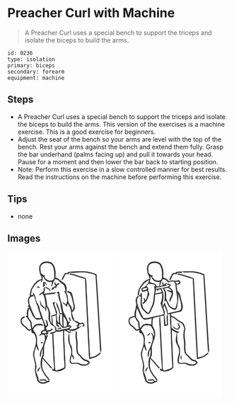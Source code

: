 # Preacher Curl with Machine
> A Preacher Curl uses a special bench to support the triceps and isolate the biceps to build the arms.

``` 
id: 0236 
type: isolation 
primary: biceps 
secondary: forearm 
equipment: machine 
``` 

## Steps

 - A Preacher Curl uses a special bench to support the triceps and isolate the biceps to build the arms. This version of the exercises is a machine exercise. This is a good exercise for beginners.
 - Adjust the seat of the bench so your arms are level with the top of the bench. Rest your arms against the bench and extend them fully. Grasp the bar underhand (palms facing up) and pull it towards your head. Pause for a moment and then lower the bar back to starting position.
 - Note: Perform this exercise in a slow controlled manner for best results. Read the instructions on the machine before performing this exercise.

## Tips

 - none

## Images

<svg width="240" height="250pt" viewBox="0 0 180 250" xmlns="http://www.w3.org/2000/svg">
  <g fill="#FFF">
    <path d="M0 0h180v250H0V0m56.84 20.88c-3.69 3.77-3.23 9.43-2.22 14.17.25 4.13 3.66 7.27 3.47 11.49-2.84 1.22-5.98 1.99-8.36 4.05-4.15 3.35-6.67 8.15-9.42 12.61-1.56 3.94-2.32 8.29-2.09 12.54-4.76 3.46-3.54 9.75-2.26 14.62 2.18-1.69 1.01-4.42.96-6.66-.8-3.82 2.62-7.8 6.5-7.62l.99-1.75c3.14 5.63 3.19 12.36 6.62 17.86 1.22 7.06 4.68 13.45 6.02 20.5-3.07.18-6.16.18-9.23-.06-4.13-7.67-7.71-15.66-10.34-23.97-1.25 1.38-1.89 3.11-2.47 4.85 1.07.56 2.12 1.16 3.2 1.72l-3.07-.18c5.74 5.16 5.84 14.06 11.86 18.94 3.06 2.79 7.52 1.4 10.99.29 3.36 5.21 4.55 11.56 4.71 17.67-.26.32-.78.95-1.04 1.27-2.86.34-5.99 2.53-4.52 5.81-1.25 1.3-2.5 2.61-3.62 4.03 1.79-.32 3.33-1.28 4.78-2.33 1.59.33 3.19.61 4.8.88.25 3.9 1.25 8.1-.56 11.79-1.57 3.62-2.02 7.67-4.17 11.04-2.61 4.45-4.5 10.16-2.41 15.15 2.02-4.51.89-9.87 3.85-14.04.07 3.75.61 7.7-.75 11.3-4.17 9.1-3.77 20.53 1.97 28.88 2.35 4.94 6.39 8.69 9.44 13.16-1 .42-2.01.83-3.02 1.24-.93-1.22-1.75-2.54-2.86-3.61-3.01.09-6.02.57-9.04.23-.2.46-.59 1.36-.79 1.81 3.71.97 7.94-1.1 11.17 1.35-3.81 3.27-9.79 2.47-12.81-1.47-.32-5.8-3.75-10.78-4.83-16.42.19-2.69 1.14-5.3.97-8.02-.45-6.5-3.25-12.56-3.81-19.04-.02-4.9 1.83-9.55 3.48-14.09 1.53 2.43 1.56 6.29 4.58 7.5-1.12-4.81-3.12-9.44-3.48-14.4.28-3.02.73-6.06-.16-9.03-.51-4.77-3.67-8.53-6.29-12.33 1.73-2.46 3.05-5.7 5.97-6.96 3.94-.94 8 .08 11.99-.04-2.49-3.94-8.24-3.29-12.18-2.24-3.52.66-4.94 4.13-6.76 6.76-1.33-3.28-1.36-6.81-1.7-10.27-1.62-2.87-3.79-5.41-5.28-8.36-.99-4.66-.33-9.52 1.14-14.02-.61-.78-1.22-1.57-1.83-2.35-.84 4.42-3.04 8.63-1.71 13.25-.89.46-1.65 1.05-2.27 1.78.53.82 1.31 1.32 2.34 1.47 1.67 2.92 3.31 5.89 5.44 8.52.14 3.61.8 7.16 1.69 10.66-1.2.64-2.41 1.29-3.62 1.94-2.87-2.7-5.38-5.79-8.69-7.98-2.86-1.85-4.15-5.44-3.67-8.74.73-2.87 4.36-2.88 5.74-5.09-3.26-1.74-8.15 2.34-7.57 6.11-.59 4.2 1.8 8.03 5.33 10.11 3.7 2.14 5.35 7.31 10.12 7.45.94-.6 1.89-1.19 2.84-1.78-.03 1.42-.21 2.86-.04 4.29.85 1.65 2.85 1.78 4.42 2.26 2.28 4.1 3.99 8.79 2.96 13.54.4 7.42-4.13 13.82-4.77 21.07.31 5.64 2.66 10.93 3.49 16.49.51 3.76-.31 7.52-.4 11.28.86 3.62.91 7.44 2.5 10.86 1.39 2.84.72 6.8 3.68 8.74 3.86 3.55 10.24 3.74 14.49.8 1.56-.44 4.1-.51 4.23-2.65.42-4.22-3.8-6.83-5.85-10.02-2.5-4.26-5.94-8.28-6.49-13.35-.64-4.84-.2-9.75.48-14.56 4.66 5.77 9.85 11.08 14.43 16.92.5-.47.99-.95 1.48-1.42-5.16-5.58-9.86-11.6-15.31-16.9 3.42-6.24 1.17-13.39 2.28-20.04 1.69-6.06 4.18-11.87 6.08-17.86-.4-.36-1.2-1.1-1.6-1.46 1.02-.93 2.03-1.86 3.02-2.81-.49-.38-1.48-1.14-1.97-1.52 3.33-.5 6.57-1.67 8.85-4.25-.41-.42-1.24-1.26-1.65-1.67-1.22 1.64-2.76 2.96-4.92 2.9-1.39.14-2.79.25-4.19.34.22-.79.64-2.38.85-3.17l-2.31.01c1.41-2.06 3.53-3.63 4.7-5.82-.86-3.35-1.01-8.03-4.67-9.56.4 3.67 3.83 7.86.74 11.16-2.65-6.21-5.51-12.4-7.13-18.97-.98-3.59-3.09-6.82-3.54-10.56-.43-6.33-6.22-10.65-6.7-16.98-.37-4.1-2.32-7.86-5.06-10.87.15 1 .46 3.01.61 4.01-.81.96-2.17 1.16-3.32.78-.2-3.11.88-6.24 1.43-9.3 3.81-6.56 8.65-13.11 15.9-16.08-.42 1.51-.82 3.03-1.16 4.57 3.84-2.57 3.48-7.33 3.39-11.39 2.39 3.05 3.66 7.32 7.47 9 2.57 1.48 5.6 1.26 8.43.91-.55 2.86-1.21 5.71-1.42 8.62 2.99-3.31 2.66-8.29 5.63-11.44.19-.5.58-1.49.77-1.99 2.56.66 5.44 1.14 7.05 3.5 1.8 2.52 4.47 4.09 6.93 5.87 3.26 3.02 2.97 7.75 3.85 11.76-.83-.27-2.49-.82-3.33-1.09 4.83 4.47 5.91 11.05 6.27 17.26-.64 2.06-1.32 4.1-2.03 6.14-1.91-1.29-3.4-4.21-6.1-3.62 2.51 2.62 5.44 4.81 7.74 7.62.25-1.75.51-3.51.78-5.26 3.43 2.43 4.45 6.61 5.71 10.38 1.18 5.1.33 10.64 3 15.37 1.59 4.47 6.7 5.3 9.87 8.23-.84.78-1.68 1.57-2.5 2.37-.68.33-1.35.67-2.02 1.01l3.12.04c-.2.77-.61 2.33-.81 3.11-3.98 2.32-8.7 3.21-13.27 2.61 1.23-1.43 2.58-2.75 3.76-4.22-.74-2.37-3.12-3.37-5.45-2.67.98-2.25 2.15-4.39 3.29-6.56-.79.32-2.36.95-3.15 1.27-1.66-3.84-3.39-7.64-5.16-11.43-1.62-3.38-3.82-6.61-4.26-10.42-.41-4.23-1.24-8.43-2.7-12.43-2.33-5.64-2.22-11.86-3.9-17.68-1.49.64-2.97 1.31-4.43 2 .77.39 2.31 1.16 3.08 1.55.2 5.18 1.33 10.27 3.6 14.94.49 6.11 1.09 12.33 3.47 18.05-1.23.11-2.46.23-3.69.34-.5-6.69-3.62-12.73-5.94-18.91-.22 1.05-.41 2.1-.56 3.15 1.3 6.42 5.59 12.13 5.36 18.87-2.29 4.06-.18 8.91-.72 13.31-3.73-2.62-3.06-7.42-3.93-11.34-.62-2.72 1.52-5.46.29-8.07-1.66-4.35-3.08-8.78-4.64-13.16.77-.66 1.55-1.32 2.32-1.97-.86-.34-1.73-.67-2.59-1.01-.57.36-1.71 1.07-2.28 1.42 1.74 6.47 5.08 12.57 5.86 19.23-2.77.78-5.56 1.49-8.26 2.5.69 4.49.9 9.06.88 13.61-4.45-5.47-2-12.64-2.82-18.97-1.19-4.09-2.27-8.42-5.17-11.68.14-6.23-1.55-12.27-3.16-18.22 4.64-.51 9.26-1.21 13.92-1.6 1.58-.3 4.13-.02 3.97-2.59-6.8.03-13.42 1.72-20.15 2.44 1.17-3.8 2.68-7.7 1.18-11.69-.46.72-.91 1.44-1.34 2.18.15 2-.27 3.96-.91 5.84a16.386 16.386 0 0 0-7.49 6.25c2.47-.06 4.23-1.79 6.02-3.22 2.05 2.66 3.17 5.88 4.04 9.08.15 5.35 2.66 10.63.68 15.93-1.99-2.17-4.13-4.18-6.28-6.19-.61-2.61-1.42-5.23-3.04-7.41.84 2.91.92 6.01 1.79 8.89 2.29 1.91 4.11 4.97 7.34 5.22.43 1.96.91 3.92 1.78 5.74.38-2.98.29-6 .63-8.98 1.22 1.99 2.06 4.17 2.81 6.37 1.66 4.22.55 8.83.8 13.22-.12 3.09 1.37 5.87 2.7 8.55 1.58 3.31 5.28 4.61 8.13 6.56.12 2.37.45 4.73.82 7.08-3.09.98-6.16 2.03-9.29 2.85l.12 1.66c3.92-.1 7.83-1.32 10.6-4.21 3.95 1.44 7.88.04 11.6-1.24-.66 14.55 1.19 29.12 1.28 43.69.15 6.25 1.47 12.65.84 18.82-3.44 1.9-7.11 3.51-11.07 3.89l.12 1.15-4.14-.48c-1.14-6.73-1.18-13.56-1.4-20.37-.77-6.65-.75-13.35-1.01-20.03-.85-7.3-.79-14.65-1.01-21.98-.53.25-1.61.75-2.15 1 .51 11 .99 22.04 1.69 33.05-.29 9.09 1.87 18.04 1.54 27.13-.58-.44-1.72-1.31-2.29-1.75-.5.58-1.01 1.17-1.51 1.76.94.9 1.87 1.8 2.8 2.71.41-.19 1.22-.56 1.62-.74l1.92 1.36c6.04.38 12.38-1.7 16.75-5.93.24-6.16-.24-12.37-.4-18.54-.99-8.33-.45-16.75-1.32-25.09-.5-6.6-.52-13.22-.54-19.84.88.16 1.76.32 2.65.49 1.51 1.19 3.22 2.09 5.03 2.75.11.61.35 1.81.47 2.41-1.91 5.45-1.5 11.46.19 16.89 1.79 4.27 3.92 8.59 3.81 13.34.29 6.22-3.84 11.78-2.42 18.07.82.88 1.63 1.76 2.44 2.65 3.48-.21 7.01-.6 10.49-.23 2.18.79 4.21 1.92 6.3 2.91 2.99-.29 6.15 1.15 8.95-.34 2.3-.96 5.13-2.08 5.63-4.85-1.33-3.13-4.37-4.59-7.61-4.91-4.75-2.39-7.42-7.42-11.63-10.57-2.95-7.53-.33-15.79-1.99-23.55-1.16-4.59-.36-9.33-.79-13.99-.5.16-1.49.5-1.98.66.37 4.11-.73 8.27.2 12.33 1.93 7.54-.31 15.45 1.88 22.96.17 2.67 2.61 4.07 4.27 5.82 2.44 2.24 4.14 5.19 6.82 7.19 2.67 2.39 7.11 1.32 9.01 4.79-1.95.92-3.71 2.54-5.9 2.78-3.27-.34-6.69-.48-9.67-2.01-4.17-2.31-8.94-.05-13.34-.83-3.98-3.62-.12-8.6.14-12.84 1.59 2.34 1.44 5.8 4.14 7.29-.62-2.23-1.14-4.5-1.04-6.83-.75-.48-1.5-.95-2.25-1.42-.18-3.95.23-7.95-.43-11.87-.61-3.28-3.27-5.79-3.57-9.15-1.24-5.39-.3-10.95-1.27-16.36 1.54.38 2.81-.09 3.8-1.41-2.34-1.07-6.87-.02-7.67-2.99 3.22-.47 5.93 2.04 9.16 1.47 4.06.37 7.24-2.44 10.59-4.22 2.12-.07 2.14-1.71 1.73-3.3l-2.06.41c.61-1.28 1.2-2.57 1.78-3.87 1.88-.17 3.94-1.44 5.76-.64 2.31.56.33 3.79-1.58 2.97.79.55 1.58 1.08 2.38 1.62 2.5-1 2.96-4.46.75-6.04-1.66-1.87-4.18-.42-6.23-.17-2.85-2.1-6-4-9.63-4.2-.85-4.98-3.86-9.35-4.05-14.49 4.84-1.67 5.78-7.86 4.62-12.23-2.29-6.45-2.12-13.53-4.9-19.81-1.37-2.66-4.48-3.49-7.25-3.62-.1.59-.31 1.78-.42 2.38 1.71.18 3.82.41 4.69 2.15 3.63 6.67 4.52 14.3 6.37 21.55-.65 2.51-1.35 5.02-2.39 7.41-1.16-3.39-1.09-7.43-3.72-10.13-5.48-5.22-2.11-13.85-6.25-19.85.04-4.48 1.26-9.32-1.13-13.45-1.65-4.46-6.9-5.3-9.83-8.62-2.13-2.28-5.02-3.51-7.93-4.46.5-3.99.78-8.05.06-12.03-.85-5.44-2.7-11.7-8.17-14.16-5.45-1.27-12.41-1.82-16.39 2.95m46.62 13.9c-.37.45-1.11 1.34-1.48 1.79-1.38.03-2.76.06-4.13.08-2.46 3.98-5.42 7.99-5.88 12.8 3.43-2.4 4.05-6.88 6.49-10.06 1.17-2 3.89-.47 5.68-.75-.13-1.08.16-1.94.87-2.56l.87-.02c6.73.76 13.43-.64 20.16-.68 5.73-.24 11.37 1.11 16.92 2.4 2.24.79 4.73 1.28 6.59 2.82 2.4 38.8 4.7 77.59 7.11 116.38.04 4.75.38 9.52 1.37 14.18 1.42-1.39 1.4-3.35 1.31-5.18-2.92-42.37-4.99-84.8-8.04-127.16-6.71-2.98-13.92-4.88-21.26-5.22-8.87-.01-17.78-.01-26.58 1.18m2.48 4.65c3.13-.04 6.03 1.19 8.98 2.06 5.57 1.7 11.15 3.41 16.73 5.09 1.56 35.81 3.74 71.61 5.36 107.42.89 9.51.64 19.07 1.73 28.56 3.85-1.04 7.7-2.12 11.41-3.59 3.25-1.67 6.01-4.14 8.63-6.66-.42-.21-1.26-.64-1.68-.85-2.62 2-5.11 4.22-8.01 5.82-2.83 1.13-5.88 1.49-8.77 2.45.04-3.76-.06-7.53-.5-11.27-.68-6.46-.25-12.98-1-19.44-.68-6.66-.25-13.38-1.04-20.04-.64-6.26-.22-12.58-.96-18.83-.66-6.38-.26-12.8-.98-19.17-.71-6.61-.24-13.28-1.02-19.88-.87-8.57-.03-17.39-1.88-25.8-2.63-1.48-5.64-2.09-8.5-3-6.36-1.77-12.54-4.19-19.06-5.35l.56 2.48M60.66 51.45c.03 3.1-.44 6.19-.09 9.28.99-.78 1.96-1.58 2.94-2.38-.1-1.88-.19-3.75-.28-5.63 1.18 1.92 2.37 3.84 3.85 5.55-.37-2.06-1.32-3.91-2.34-5.71-1.37-.35-2.73-.72-4.08-1.11m19.32-.46c-.05 1.62-.08 3.25-.08 4.88.79 1.07 1.56 2.16 2.32 3.26-3.37.51-6.51 2.29-7.67 5.66 1.19-.07 2.38-.16 3.57-.27.27-.75.81-2.25 1.09-3 1.22.03 2.45.11 3.67.24.62-1.55.67-3.56 2.23-4.51 1.03-1.15 3.87-1.87 2.39-3.76-2.02.34-3.56 1.76-5.11 2.98-.45-1.97-.99-3.96-2.41-5.48m-28.71 8.4c-.35.44-1.05 1.31-1.4 1.74 1.6.19 3.19.38 4.79.56-.06-.47-.16-1.43-.22-1.9-1.05-.13-2.11-.27-3.17-.4m11.71.23c1.22 2.41 3.81 3.07 6.02 4.19 1.64 1.21 3 2.76 4.5 4.13-.49-5.13-6.24-7.2-10.52-8.32m41.05 51.71c.55 2.23 1.29 4.4 1.99 6.59.51-.1 1.51-.29 2.02-.39-.89-2.31-1.06-5.58-4.01-6.2m21.09 15.7c-.44-.1-1.32-.28-1.76-.38-1.47 1.63 2.86 2.55 1.76.38m-69.09 26.5c.62.81 1.23 1.64 1.94 2.38.81-.25 2.45-.74 3.27-.98-1.52-1.14-3.37-1.39-5.21-1.4m-5.59 48.93c.39.29 1.16.89 1.55 1.18 1.56-2.47 2.89-5.09 3.81-7.85-2.86 1.17-3.79 4.28-5.36 6.67z"/>
    <path d="M57.44 23.4c3.81-4.5 10.55-4.63 15.68-2.64 3.26 1.52 4.24 5.24 5.2 8.39 1.29 5.14 1.34 10.53.93 15.78-.3 3.53-4.35 4.86-7.36 4.59-4.13-.19-7.25-3.41-9.28-6.73.42-.46 1.25-1.37 1.66-1.83-3.2-.47-6.09-1.97-7.65-4.9-.02-4.21-1.77-8.86.82-12.66zM89.19 106.24c1.2-.01 2.41-.01 3.61 0 .1 6.91.2 13.83 1.09 20.69-1.59-1.81-3.98-3.32-4.25-5.91-.51-4.91-.31-9.86-.45-14.78z"/>
    <path d="M75.16 110.34c2.38-.62 4.76-1.24 7.12-1.92.56 5.62.18 11.29.72 16.9 1.2 1.24 2.64 2.2 3.96 3.31.47-.49.94-.99 1.41-1.49-1.73-1.46-2.9-3.41-3.73-5.48 4.15 1.7 6.85 5.37 9.79 8.56 4.08-1.01 8.13-2.13 12.17-3.28-1.7 4.25-6.81 3.91-10.53 4.78-4.53.2-9.23 3.73-13.43.55l.44-2.4c-.7-2.83-3.7-3.96-5.51-5.95-1.4-4.43-.08-9.41-2.41-13.58m13.28 19.39c-.8.1-2.4.32-3.21.42-.1.33-.32.97-.43 1.3 2.47.08 4.93-.17 7.39-.3-.49-.69-1.48-2.07-1.97-2.76-.59.44-1.19.89-1.78 1.34z"/>
    <path d="M94.77 110.43c2.75 1.3 3.93 4.18 5.16 6.75 1.62 3 .68 6.48.92 9.71-1.78.42-3.56.81-5.35 1.13-.27-5.86-.1-11.74-.73-17.59zM59.38 136.03c1.87-1.13 4.13-.82 6.21-.99.12.84.36 2.54.48 3.39-2.15.21-4.31.26-6.47.28-.1-.89-.17-1.79-.22-2.68zM66.13 143.38c-1.75.46-2.47-4.67-.27-3.11.67 1 .76 2.04.27 3.11z"/>
  </g>
  <g fill="#333">
    <path d="M56.84 20.88c3.98-4.77 10.94-4.22 16.39-2.95 5.47 2.46 7.32 8.72 8.17 14.16.72 3.98.44 8.04-.06 12.03 2.91.95 5.8 2.18 7.93 4.46 2.93 3.32 8.18 4.16 9.83 8.62 2.39 4.13 1.17 8.97 1.13 13.45 4.14 6 .77 14.63 6.25 19.85 2.63 2.7 2.56 6.74 3.72 10.13 1.04-2.39 1.74-4.9 2.39-7.41-1.85-7.25-2.74-14.88-6.37-21.55-.87-1.74-2.98-1.97-4.69-2.15.11-.6.32-1.79.42-2.38 2.77.13 5.88.96 7.25 3.62 2.78 6.28 2.61 13.36 4.9 19.81 1.16 4.37.22 10.56-4.62 12.23.19 5.14 3.2 9.51 4.05 14.49 3.63.2 6.78 2.1 9.63 4.2 2.05-.25 4.57-1.7 6.23.17 2.21 1.58 1.75 5.04-.75 6.04-.8-.54-1.59-1.07-2.38-1.62 1.91.82 3.89-2.41 1.58-2.97-1.82-.8-3.88.47-5.76.64-.58 1.3-1.17 2.59-1.78 3.87l2.06-.41c.41 1.59.39 3.23-1.73 3.3-3.35 1.78-6.53 4.59-10.59 4.22-3.23.57-5.94-1.94-9.16-1.47.8 2.97 5.33 1.92 7.67 2.99-.99 1.32-2.26 1.79-3.8 1.41.97 5.41.03 10.97 1.27 16.36.3 3.36 2.96 5.87 3.57 9.15.66 3.92.25 7.92.43 11.87.75.47 1.5.94 2.25 1.42-.1 2.33.42 4.6 1.04 6.83-2.7-1.49-2.55-4.95-4.14-7.29-.26 4.24-4.12 9.22-.14 12.84 4.4.78 9.17-1.48 13.34.83 2.98 1.53 6.4 1.67 9.67 2.01 2.19-.24 3.95-1.86 5.9-2.78-1.9-3.47-6.34-2.4-9.01-4.79-2.68-2-4.38-4.95-6.82-7.19-1.66-1.75-4.1-3.15-4.27-5.82-2.19-7.51.05-15.42-1.88-22.96-.93-4.06.17-8.22-.2-12.33.49-.16 1.48-.5 1.98-.66.43 4.66-.37 9.4.79 13.99 1.66 7.76-.96 16.02 1.99 23.55 4.21 3.15 6.88 8.18 11.63 10.57 3.24.32 6.28 1.78 7.61 4.91-.5 2.77-3.33 3.89-5.63 4.85-2.8 1.49-5.96.05-8.95.34-2.09-.99-4.12-2.12-6.3-2.91-3.48-.37-7.01.02-10.49.23-.81-.89-1.62-1.77-2.44-2.65-1.42-6.29 2.71-11.85 2.42-18.07.11-4.75-2.02-9.07-3.81-13.34-1.69-5.43-2.1-11.44-.19-16.89-.12-.6-.36-1.8-.47-2.41-1.81-.66-3.52-1.56-5.03-2.75-.89-.17-1.77-.33-2.65-.49.02 6.62.04 13.24.54 19.84.87 8.34.33 16.76 1.32 25.09.16 6.17.64 12.38.4 18.54-4.37 4.23-10.71 6.31-16.75 5.93l-1.92-1.36c-.4.18-1.21.55-1.62.74-.93-.91-1.86-1.81-2.8-2.71.5-.59 1.01-1.18 1.51-1.76.57.44 1.71 1.31 2.29 1.75.33-9.09-1.83-18.04-1.54-27.13-.7-11.01-1.18-22.05-1.69-33.05.54-.25 1.62-.75 2.15-1 .22 7.33.16 14.68 1.01 21.98.26 6.68.24 13.38 1.01 20.03.22 6.81.26 13.64 1.4 20.37l4.14.48-.12-1.15c3.96-.38 7.63-1.99 11.07-3.89.63-6.17-.69-12.57-.84-18.82-.09-14.57-1.94-29.14-1.28-43.69-3.72 1.28-7.65 2.68-11.6 1.24-2.77 2.89-6.68 4.11-10.6 4.21l-.12-1.66c3.13-.82 6.2-1.87 9.29-2.85-.37-2.35-.7-4.71-.82-7.08-2.85-1.95-6.55-3.25-8.13-6.56-1.33-2.68-2.82-5.46-2.7-8.55-.25-4.39.86-9-.8-13.22-.75-2.2-1.59-4.38-2.81-6.37-.34 2.98-.25 6-.63 8.98-.87-1.82-1.35-3.78-1.78-5.74-3.23-.25-5.05-3.31-7.34-5.22-.87-2.88-.95-5.98-1.79-8.89 1.62 2.18 2.43 4.8 3.04 7.41 2.15 2.01 4.29 4.02 6.28 6.19 1.98-5.3-.53-10.58-.68-15.93-.87-3.2-1.99-6.42-4.04-9.08-1.79 1.43-3.55 3.16-6.02 3.22 1.8-2.8 4.42-4.97 7.49-6.25.64-1.88 1.06-3.84.91-5.84.43-.74.88-1.46 1.34-2.18 1.5 3.99-.01 7.89-1.18 11.69 6.73-.72 13.35-2.41 20.15-2.44.16 2.57-2.39 2.29-3.97 2.59-4.66.39-9.28 1.09-13.92 1.6 1.61 5.95 3.3 11.99 3.16 18.22 2.9 3.26 3.98 7.59 5.17 11.68.82 6.33-1.63 13.5 2.82 18.97.02-4.55-.19-9.12-.88-13.61 2.7-1.01 5.49-1.72 8.26-2.5-.78-6.66-4.12-12.76-5.86-19.23.57-.35 1.71-1.06 2.28-1.42.86.34 1.73.67 2.59 1.01-.77.65-1.55 1.31-2.32 1.97 1.56 4.38 2.98 8.81 4.64 13.16 1.23 2.61-.91 5.35-.29 8.07.87 3.92.2 8.72 3.93 11.34.54-4.4-1.57-9.25.72-13.31.23-6.74-4.06-12.45-5.36-18.87.15-1.05.34-2.1.56-3.15 2.32 6.18 5.44 12.22 5.94 18.91 1.23-.11 2.46-.23 3.69-.34-2.38-5.72-2.98-11.94-3.47-18.05-2.27-4.67-3.4-9.76-3.6-14.94-.77-.39-2.31-1.16-3.08-1.55 1.46-.69 2.94-1.36 4.43-2 1.68 5.82 1.57 12.04 3.9 17.68 1.46 4 2.29 8.2 2.7 12.43.44 3.81 2.64 7.04 4.26 10.42 1.77 3.79 3.5 7.59 5.16 11.43.79-.32 2.36-.95 3.15-1.27-1.14 2.17-2.31 4.31-3.29 6.56 2.33-.7 4.71.3 5.45 2.67-1.18 1.47-2.53 2.79-3.76 4.22 4.57.6 9.29-.29 13.27-2.61.2-.78.61-2.34.81-3.11l-3.12-.04c.67-.34 1.34-.68 2.02-1.01.82-.8 1.66-1.59 2.5-2.37-3.17-2.93-8.28-3.76-9.87-8.23-2.67-4.73-1.82-10.27-3-15.37-1.26-3.77-2.28-7.95-5.71-10.38-.27 1.75-.53 3.51-.78 5.26-2.3-2.81-5.23-5-7.74-7.62 2.7-.59 4.19 2.33 6.1 3.62.71-2.04 1.39-4.08 2.03-6.14-.36-6.21-1.44-12.79-6.27-17.26.84.27 2.5.82 3.33 1.09-.88-4.01-.59-8.74-3.85-11.76-2.46-1.78-5.13-3.35-6.93-5.87-1.61-2.36-4.49-2.84-7.05-3.5-.19.5-.58 1.49-.77 1.99-2.97 3.15-2.64 8.13-5.63 11.44.21-2.91.87-5.76 1.42-8.62-2.83.35-5.86.57-8.43-.91-3.81-1.68-5.08-5.95-7.47-9 .09 4.06.45 8.82-3.39 11.39.34-1.54.74-3.06 1.16-4.57-7.25 2.97-12.09 9.52-15.9 16.08-.55 3.06-1.63 6.19-1.43 9.3 1.15.38 2.51.18 3.32-.78-.15-1-.46-3.01-.61-4.01 2.74 3.01 4.69 6.77 5.06 10.87.48 6.33 6.27 10.65 6.7 16.98.45 3.74 2.56 6.97 3.54 10.56 1.62 6.57 4.48 12.76 7.13 18.97 3.09-3.3-.34-7.49-.74-11.16 3.66 1.53 3.81 6.21 4.67 9.56-1.17 2.19-3.29 3.76-4.7 5.82l2.31-.01c-.21.79-.63 2.38-.85 3.17 1.4-.09 2.8-.2 4.19-.34 2.16.06 3.7-1.26 4.92-2.9.41.41 1.24 1.25 1.65 1.67-2.28 2.58-5.52 3.75-8.85 4.25.49.38 1.48 1.14 1.97 1.52-.99.95-2 1.88-3.02 2.81.4.36 1.2 1.1 1.6 1.46-1.9 5.99-4.39 11.8-6.08 17.86-1.11 6.65 1.14 13.8-2.28 20.04 5.45 5.3 10.15 11.32 15.31 16.9-.49.47-.98.95-1.48 1.42-4.58-5.84-9.77-11.15-14.43-16.92-.68 4.81-1.12 9.72-.48 14.56.55 5.07 3.99 9.09 6.49 13.35 2.05 3.19 6.27 5.8 5.85 10.02-.13 2.14-2.67 2.21-4.23 2.65-4.25 2.94-10.63 2.75-14.49-.8-2.96-1.94-2.29-5.9-3.68-8.74-1.59-3.42-1.64-7.24-2.5-10.86.09-3.76.91-7.52.4-11.28-.83-5.56-3.18-10.85-3.49-16.49.64-7.25 5.17-13.65 4.77-21.07 1.03-4.75-.68-9.44-2.96-13.54-1.57-.48-3.57-.61-4.42-2.26-.17-1.43.01-2.87.04-4.29-.95.59-1.9 1.18-2.84 1.78-4.77-.14-6.42-5.31-10.12-7.45-3.53-2.08-5.92-5.91-5.33-10.11-.58-3.77 4.31-7.85 7.57-6.11-1.38 2.21-5.01 2.22-5.74 5.09-.48 3.3.81 6.89 3.67 8.74 3.31 2.19 5.82 5.28 8.69 7.98 1.21-.65 2.42-1.3 3.62-1.94-.89-3.5-1.55-7.05-1.69-10.66-2.13-2.63-3.77-5.6-5.44-8.52-1.03-.15-1.81-.65-2.34-1.47.62-.73 1.38-1.32 2.27-1.78-1.33-4.62.87-8.83 1.71-13.25.61.78 1.22 1.57 1.83 2.35-1.47 4.5-2.13 9.36-1.14 14.02 1.49 2.95 3.66 5.49 5.28 8.36.34 3.46.37 6.99 1.7 10.27 1.82-2.63 3.24-6.1 6.76-6.76 3.94-1.05 9.69-1.7 12.18 2.24-3.99.12-8.05-.9-11.99.04-2.92 1.26-4.24 4.5-5.97 6.96 2.62 3.8 5.78 7.56 6.29 12.33.89 2.97.44 6.01.16 9.03.36 4.96 2.36 9.59 3.48 14.4-3.02-1.21-3.05-5.07-4.58-7.5-1.65 4.54-3.5 9.19-3.48 14.09.56 6.48 3.36 12.54 3.81 19.04.17 2.72-.78 5.33-.97 8.02 1.08 5.64 4.51 10.62 4.83 16.42 3.02 3.94 9 4.74 12.81 1.47-3.23-2.45-7.46-.38-11.17-1.35.2-.45.59-1.35.79-1.81 3.02.34 6.03-.14 9.04-.23 1.11 1.07 1.93 2.39 2.86 3.61 1.01-.41 2.02-.82 3.02-1.24-3.05-4.47-7.09-8.22-9.44-13.16-5.74-8.35-6.14-19.78-1.97-28.88 1.36-3.6.82-7.55.75-11.3-2.96 4.17-1.83 9.53-3.85 14.04-2.09-4.99-.2-10.7 2.41-15.15 2.15-3.37 2.6-7.42 4.17-11.04 1.81-3.69.81-7.89.56-11.79-1.61-.27-3.21-.55-4.8-.88-1.45 1.05-2.99 2.01-4.78 2.33 1.12-1.42 2.37-2.73 3.62-4.03-1.47-3.28 1.66-5.47 4.52-5.81.26-.32.78-.95 1.04-1.27-.16-6.11-1.35-12.46-4.71-17.67-3.47 1.11-7.93 2.5-10.99-.29-6.02-4.88-6.12-13.78-11.86-18.94l3.07.18c-1.08-.56-2.13-1.16-3.2-1.72.58-1.74 1.22-3.47 2.47-4.85 2.63 8.31 6.21 16.3 10.34 23.97 3.07.24 6.16.24 9.23.06-1.34-7.05-4.8-13.44-6.02-20.5-3.43-5.5-3.48-12.23-6.62-17.86l-.99 1.75c-3.88-.18-7.3 3.8-6.5 7.62.05 2.24 1.22 4.97-.96 6.66-1.28-4.87-2.5-11.16 2.26-14.62-.23-4.25.53-8.6 2.09-12.54 2.75-4.46 5.27-9.26 9.42-12.61 2.38-2.06 5.52-2.83 8.36-4.05.19-4.22-3.22-7.36-3.47-11.49-1.01-4.74-1.47-10.4 2.22-14.17m.6 2.52c-2.59 3.8-.84 8.45-.82 12.66 1.56 2.93 4.45 4.43 7.65 4.9-.41.46-1.24 1.37-1.66 1.83 2.03 3.32 5.15 6.54 9.28 6.73 3.01.27 7.06-1.06 7.36-4.59.41-5.25.36-10.64-.93-15.78-.96-3.15-1.94-6.87-5.2-8.39-5.13-1.99-11.87-1.86-15.68 2.64m31.75 82.84c.14 4.92-.06 9.87.45 14.78.27 2.59 2.66 4.1 4.25 5.91-.89-6.86-.99-13.78-1.09-20.69-1.2-.01-2.41-.01-3.61 0m-14.03 4.1c2.33 4.17 1.01 9.15 2.41 13.58 1.81 1.99 4.81 3.12 5.51 5.95l-.44 2.4c4.2 3.18 8.9-.35 13.43-.55 3.72-.87 8.83-.53 10.53-4.78-4.04 1.15-8.09 2.27-12.17 3.28-2.94-3.19-5.64-6.86-9.79-8.56.83 2.07 2 4.02 3.73 5.48-.47.5-.94 1-1.41 1.49-1.32-1.11-2.76-2.07-3.96-3.31-.54-5.61-.16-11.28-.72-16.9-2.36.68-4.74 1.3-7.12 1.92m19.61.09c.63 5.85.46 11.73.73 17.59 1.79-.32 3.57-.71 5.35-1.13-.24-3.23.7-6.71-.92-9.71-1.23-2.57-2.41-5.45-5.16-6.75m-35.39 25.6c.05.89.12 1.79.22 2.68 2.16-.02 4.32-.07 6.47-.28-.12-.85-.36-2.55-.48-3.39-2.08.17-4.34-.14-6.21.99m6.75 7.35c.49-1.07.4-2.11-.27-3.11-2.2-1.56-1.48 3.57.27 3.11z"/>
    <path d="M103.46 34.78c8.8-1.19 17.71-1.19 26.58-1.18 7.34.34 14.55 2.24 21.26 5.22 3.05 42.36 5.12 84.79 8.04 127.16.09 1.83.11 3.79-1.31 5.18-.99-4.66-1.33-9.43-1.37-14.18-2.41-38.79-4.71-77.58-7.11-116.38-1.86-1.54-4.35-2.03-6.59-2.82-5.55-1.29-11.19-2.64-16.92-2.4-6.73.04-13.43 1.44-20.16.68l-.87.02c-.71.62-1 1.48-.87 2.56-1.79.28-4.51-1.25-5.68.75-2.44 3.18-3.06 7.66-6.49 10.06.46-4.81 3.42-8.82 5.88-12.8 1.37-.02 2.75-.05 4.13-.08.37-.45 1.11-1.34 1.48-1.79z"/>
    <path d="M105.94 39.43l-.56-2.48c6.52 1.16 12.7 3.58 19.06 5.35 2.86.91 5.87 1.52 8.5 3 1.85 8.41 1.01 17.23 1.88 25.8.78 6.6.31 13.27 1.02 19.88.72 6.37.32 12.79.98 19.17.74 6.25.32 12.57.96 18.83.79 6.66.36 13.38 1.04 20.04.75 6.46.32 12.98 1 19.44.44 3.74.54 7.51.5 11.27 2.89-.96 5.94-1.32 8.77-2.45 2.9-1.6 5.39-3.82 8.01-5.82.42.21 1.26.64 1.68.85-2.62 2.52-5.38 4.99-8.63 6.66-3.71 1.47-7.56 2.55-11.41 3.59-1.09-9.49-.84-19.05-1.73-28.56-1.62-35.81-3.8-71.61-5.36-107.42-5.58-1.68-11.16-3.39-16.73-5.09-2.95-.87-5.85-2.1-8.98-2.06zM60.66 51.45c1.35.39 2.71.76 4.08 1.11 1.02 1.8 1.97 3.65 2.34 5.71-1.48-1.71-2.67-3.63-3.85-5.55.09 1.88.18 3.75.28 5.63-.98.8-1.95 1.6-2.94 2.38-.35-3.09.12-6.18.09-9.28zM79.98 50.99c1.42 1.52 1.96 3.51 2.41 5.48 1.55-1.22 3.09-2.64 5.11-2.98 1.48 1.89-1.36 2.61-2.39 3.76-1.56.95-1.61 2.96-2.23 4.51-1.22-.13-2.45-.21-3.67-.24-.28.75-.82 2.25-1.09 3-1.19.11-2.38.2-3.57.27 1.16-3.37 4.3-5.15 7.67-5.66-.76-1.1-1.53-2.19-2.32-3.26 0-1.63.03-3.26.08-4.88zM51.27 59.39c1.06.13 2.12.27 3.17.4.06.47.16 1.43.22 1.9-1.6-.18-3.19-.37-4.79-.56.35-.43 1.05-1.3 1.4-1.74z"/>
    <path d="M62.98 59.62c4.28 1.12 10.03 3.19 10.52 8.32-1.5-1.37-2.86-2.92-4.5-4.13-2.21-1.12-4.8-1.78-6.02-4.19zM104.03 111.33c2.95.62 3.12 3.89 4.01 6.2-.51.1-1.51.29-2.02.39-.7-2.19-1.44-4.36-1.99-6.59zM125.12 127.03c1.1 2.17-3.23 1.25-1.76-.38.44.1 1.32.28 1.76.38zM88.44 129.73c.59-.45 1.19-.9 1.78-1.34.49.69 1.48 2.07 1.97 2.76-2.46.13-4.92.38-7.39.3.11-.33.33-.97.43-1.3.81-.1 2.41-.32 3.21-.42zM56.03 153.53c1.84.01 3.69.26 5.21 1.4-.82.24-2.46.73-3.27.98-.71-.74-1.32-1.57-1.94-2.38zM50.44 202.46c1.57-2.39 2.5-5.5 5.36-6.67-.92 2.76-2.25 5.38-3.81 7.85-.39-.29-1.16-.89-1.55-1.18z"/>
  </g>
</svg>

<svg width="240" height="250pt" viewBox="0 0 180 250" xmlns="http://www.w3.org/2000/svg">
  <g fill="#FFF">
    <path d="M0 0h180v250H0V0m54.43 25.13c-1.29 3.49-.07 7.16.31 10.7.42 3.82 3.67 6.73 3.33 10.73-3.08 1.28-6.5 2.14-8.95 4.55-3.39 2.81-5.41 6.79-7.83 10.38-2.65 3.87-2.51 8.79-3.54 13.21l1.7-1.07c1.18 1.25 1.83 3.89 4.28 2.56-.73 5.97-1.24 12.1.3 17.99 1.62 4.63 5.81 7.56 9.13 10.92 2.56 2.47 5.86-.39 6.88-2.94 1.98-4.91 5.02-9.41 6.11-14.66 1.23-4.76.95-9.71 1.68-14.55 4.08-.24 8.04-1.23 12.02-2.07-.35 5.7-.33 11.8-3.02 16.98 2.02 6.1 4.9 12.06 5.81 18.44-8.14 2.36-16.5 3.81-24.73 5.81-3.28.91-6.7.83-10.06.52-4.2-7.9-8.16-16.08-10.45-24.76-.25-3.79-1.49-9.14 3.09-10.85-.54-.61-1.1-1.21-1.65-1.81-1.41 1.38-3.12 2.67-3.63 4.68-1.68 4.28 1.68 8.79-.07 13.05-.79 2.17-.19 4.61-1.29 6.7-1.47 2.96-.91 6.35-1.15 9.54-2.78.94-5.98 1.28-8.27 3.23-2.53 2.18-1.88 5.82-1.5 8.75 1.27 4.66 6.45 6.16 9.13 9.78 1.5 2.02 3.42 3.75 6.12 3.61.9-.58 1.81-1.15 2.72-1.71-.02 1.41-.23 2.83-.05 4.24.77 1.6 2.55 2.02 4.18 1.9 2.43 4.19 4.3 9.03 3.2 13.93.4 7.4-4.07 13.79-4.78 21.02.35 5.64 2.65 10.95 3.5 16.52.4 3.65.09 7.35-.62 10.95.97 2.78 1.16 5.71 1.71 8.57 1.35 2.94 2.08 6.07 2.78 9.21 3.33 5.33 11.46 6.67 16.41 2.89 1.55-.35 4.02-.34 4.21-2.43.54-4.52-4.13-7.19-6.2-10.67-2.14-3.87-5.24-7.4-5.97-11.89-.88-5.11-.35-10.34.28-15.46 4.75 5.69 9.89 11.04 14.45 16.88l1.55-1.4c-5.24-5.53-9.83-11.7-15.41-16.9.49-1.28.96-2.55 1.43-3.83l.7.29c.01-4.83-.25-9.67-.1-14.51.98-7.63 6.04-14.34 5.73-22.22.09-4.98-2.04-9.56-4.48-13.77-.09-4.51-.46-9.12 1.01-13.48 3.66-.91 7.27-1.95 10.97-2.7-1.79 7.24.11 14.67.19 21.98.01 9.36 1.29 18.65 1.21 28.01 1.09 9.32.54 18.73 1.76 28.03.52 4.01.74 8.05.62 12.09-.57-.43-1.72-1.28-2.3-1.71-.5.59-.99 1.19-1.49 1.79.94.89 1.88 1.78 2.81 2.68.41-.18 1.21-.55 1.62-.73.47.34 1.41 1.01 1.89 1.35 6.06.3 12.93-1.61 16.92-6.37-.02-12.74-1.35-25.42-1.46-38.15-.86-8.74-1-17.52-.93-26.29 2.43 2.35 5.52 3.7 8.36 5.42-1.05 5.07-2.52 10.28-1.62 15.51 1.67 4.47 4.61 8.5 5.17 13.36 1.05 4.83-1.27 9.35-2.07 14-.42 3.31-1.09 7.5 2.4 9.41 3.49.27 7-.22 10.48.09 2.16.82 4.17 1.95 6.24 2.95 2.3-.21 4.56.3 6.85.35 3.17-.98 6.54-2.33 8.01-5.55-.79-.95-1.57-1.9-2.42-2.8-1.67-2.19-4.94-1.21-6.97-2.88-3.83-2.76-6.17-7.1-10.23-9.59-2.4-7.1-.76-14.65-1.6-21.94-1.44-6.57-1.42-13.46.19-19.98-.2-2.94-1.53-5.69-2.73-8.34-2.32-4.01-7.41-4.36-10.52-7.43-3.34-3.18-7.64-4.95-11.44-7.47.08-.51.25-1.54.33-2.05 5.06-1.12 10.11-2.29 15.16-3.47 1.32-.37 3-.75 3.36-2.29 1.9-4.2 1.74-8.97.16-13.24-1.79-4.98-1.81-10.42-3.86-15.33-.96-2.04-3.16-3.15-4.23-5.12-.52-3.29-.63-6.64-1.45-9.88 2.44-.29 5.49-.29 6.88-2.74.69-1.99-1.4-3.5-2.31-5.05-3.11.83-6.37 1.6-9.57.77-2.63-.76-5.21.2-7.64 1.12-2.57-3.07-5.92-5.37-9.83-6.34 1.11-7.65.49-15.98-3.65-22.67-3.14-4.35-8.92-4.74-13.8-4.26-4.39.33-8.22 3.74-9.46 7.91m48.7 9.74c-.25.43-.74 1.29-.99 1.72-1.43.02-2.85.03-4.28.04-2.56 3.79-4.68 7.87-6.42 12.1.58-.14 1.74-.43 2.32-.57 1.95-3.16 2.94-6.95 5.53-9.69 1.46-.07 2.93-.03 4.39.1.76-.51 1.51-1.02 2.27-1.54l-2.03-.61c3.05-.08 6.11-.19 9.16.08.14-.62.41-1.85.55-2.47-3.49.28-7.08.05-10.5.84m13.1 1.01c11.27-1.24 22.92-.28 33.37 4.36 2.34 41.59 5.12 83.15 7.47 124.75.48 1.98-.29 4.92 2.14 5.8.58-7.26-1.04-14.43-.92-21.67-2.54-36.76-4.28-73.56-7-110.3-6.4-2.88-13.27-4.66-20.27-5.19-5.64-.14-11.28.08-16.91.17.7.69 1.41 1.39 2.12 2.08m-11.15 3.11c9.06 1.72 17.69 5.16 26.58 7.58-.01 4.13.07 8.27.55 12.38.68 6.3.2 12.66.94 18.95 1.94 34.88 3.34 69.79 5.6 104.66 3.84-1.02 7.67-2.15 11.39-3.57 3.15-1.65 5.78-4.12 8.56-6.3l-1.52-1.31c-2.43 1.89-4.77 3.89-7.38 5.53-2.93 1.63-6.46 1.49-9.45 2.98.01-3.69-.07-7.39-.49-11.06-2.19-41.11-4.08-82.23-6.45-123.34-8.41-3.47-17.31-5.63-26.02-8.24l-2.31 1.74z"/>
    <path d="M57.42 23.42c3.82-4.5 10.56-4.67 15.7-2.65 3.49 1.67 4.41 5.75 5.4 9.13 1.05 4.93 1.14 10.05.73 15.07-.33 3.49-4.34 4.81-7.33 4.56-4.15-.2-7.31-3.42-9.3-6.79.41-.44 1.25-1.32 1.67-1.76-3.24-.46-6.18-2.01-7.68-5.03-.03-4.17-1.76-8.76.81-12.53z"/>
    <path d="M59.83 41.66c2.36 2.83 3.41 6.86 6.88 8.65 2.7 1.73 5.99 1.74 9.04 1.17-.49 2.6-1.02 5.2-1.54 7.8-1.51-.17-3.02-.37-4.52-.57.11-4.85-6.14-5.01-9.57-6.06-.53-.52-1.05-1.05-1.57-1.57 1.61-2.89 1.19-6.26 1.28-9.42z"/>
    <path d="M80.64 46.79c3.92.34 7.28 2.53 9.15 5.99a11.72 11.72 0 0 1 10.03-1.46c1.15 1.24 1.56 2.97 2.36 4.43.16 10.2 3.91 20.05 2.96 30.31-.74 2.68-1.75 5.28-2.22 8.04-.02 1.5-1.6 2.43-2.99 2.18-3.57-.95-7.12-3-8.66-6.52-1.2-3.02-3.1-5.72-4.26-8.75-1.64-4.14.46-8.68-1.09-12.83-.76-1.84-1.71-3.58-2.57-5.37 2.16-.48 4.34-.82 6.54-1.09 1.63 1.23 3.26 2.45 4.87 3.72.11.69.23 1.38.35 2.06-2-1.34-4.31-1.99-6.72-1.98v1.66c2.82.57 5.4 1.87 7.63 3.68-.65 3.96-2.78 7.39-4.04 11.13-.67 1.48.61 2.75 1.09 4.07 1.48-6.31 6.86-12.08 4.51-18.92-.43-3.14-3.5-4.48-5.54-6.46-.21-1.54 1.83-2.46 2.52-3.71-1.39-1.7-3.25-2.73-5.49-2.68-.43 1.09-1.02 2.24-.5 3.41 1.29-1.19 2.68-2.14 3.76-.35l-2.77 2.44c-3.13.67-6.3 1.17-9.44 1.81 1.63 2.63 3.69 5.31 3.77 8.53.23 4.96-.2 9.93-.17 14.89l.46.19c1.21-.52 1.68-1.57 1.44-3.13 2.66 4.49 3.48 10.24 7.8 13.6 2.31 1.52 4.87 3.01 7.69 3.19 2.45-.21 3.38-2.77 3.78-4.83 1.63-7.79 3.48-15.98 1.29-23.85 2.66 7.06 4.86 14.31 5.76 21.82 0 2.92.26 7.06-3.17 8.21-6.33 2-12.95 2.94-19.36 4.69-.47-6.23-3.01-12.1-5.54-17.73-.21-.02-.64-.05-.85-.06-.52 2.11-1.32 4.15-2.34 6.07-1.11-4.05.4-8.07.86-12.09.65-4.06.65-8.26-.37-12.26-.97-2.36-2.32-4.58-2.65-7.16-3.1.95-6.3 1.66-9.56 1.43.2-.55.59-1.65.78-2.2 6.18.38 12-2.11 18.04-2.94-.8-.51-1.61-1-2.41-1.51 1.2-.67 3.01-1.43 2.46-3.25-2.09.66-3.82 1.98-5.49 3.32-.38-1.98-.77-4.04-2.36-5.44-.06 1.61-.1 3.23-.12 4.85.6.48 1.2.97 1.81 1.45-2.22.38-4.42.88-6.6 1.42 2.74-2.87 1.81-7.55 4.89-10.02l.68-2zM41.82 64.22c3.94-6.48 8.74-12.95 16-15.9-.76 1.78-1.46 3.6-1.86 5.51-1.93 1.76-3.77 3.61-5.32 5.72-2.13.89-4.19 1.95-6.13 3.23.38 1.79-.41 4.14 1.22 5.44 2.9.5 5.58-.93 8.21-1.91 2.78 5.75-.53 11.45-2.35 16.88-.92-1.7-1.45-3.93-3.59-4.46.39 1.93.9 3.84 1.46 5.74-1.11 1.17-2.21 2.35-3.29 3.55.59.46 1.19.91 1.78 1.37 2-2.94 5.8-4.59 6.6-8.3 1-3.02 2.29-5.92 3.65-8.8-1.29-2.09-1.83-4.51-2.53-6.83 2.03-2.68-.97-5.03-2.9-6.54 1.3-1.32 2.62-2.62 3.95-3.91 3.92.61 8.54-.35 11.64 2.68-.59.31-1.78.94-2.38 1.25.52 3.01 1.34 6.09.64 9.14-1.05 4.95-1.4 10.01-1.88 15.04-.64 6.5-4.06 12.22-6.64 18.09-.65 1.35-1.89 4.04-3.55 2.14-3.38-3.4-8.71-6.7-8.06-12.2-.44-.59-.88-1.19-1.32-1.78-.06-5.41.63-10.85.07-16.24-.05-1.51-.93-2.75-1.81-3.9-.27 1.75-.53 3.49-.79 5.23-.86-.45-1.72-.9-2.57-1.37.75-2.92.9-5.98 1.75-8.87zM101.65 52.04c2.3-.06 6.35-2.39 7.1.89-1.21.77-2.46 1.47-3.7 2.18-1.14-1.02-2.28-2.04-3.4-3.07z"/>
    <path d="M46.58 63.63c2.55-1.18 5.84-2.93 8.38-.75-2.46 1.86-5.29 3.31-8.47 3 .02-.56.07-1.69.09-2.25zM67.94 71.23c.36-2.48.88-4.94 1.6-7.34 1.31 1.34 2.6 2.69 3.94 3.99-.24-.95-.49-1.9-.74-2.86 1.44-.29 2.88-.59 4.32-.9.68 1.51 1.35 3.01 2.03 4.52-3.55 1.48-7.33 2.24-11.15 2.59zM83.7 91.09c1.23 5.74 4.97 10.89 4.58 16.92-1.58 2.01-.98 4.6-.89 6.95.22 2.85.29 5.7.32 8.56-.6.07-1.79.22-2.39.29-.4-4.66-.84-9.32-1.68-13.92-.5-2.33.8-4.55.7-6.85-.79-2.48-1.82-4.88-2.67-7.33.76-1.5 1.45-3.04 2.03-4.62zM37.1 95.94c1.69 4.42 3.91 8.6 5.85 12.91 1.15 2.88 3.72 4.79 6 6.74 4.41.23 8.67-.93 12.81-2.3-.07 3.51-.3 7.02-.59 10.52-4.06-1.06-8.43-1.91-12.46-.22-3.19.83-4.35 4.11-6.06 6.54-1.45-3.24-1.39-6.8-1.72-10.26-1.64-2.82-3.57-5.46-5.44-8.13-.75-5.34-.02-10.69 1.61-15.8z"/>
    <path d="M89.19 106.24c1.2-.01 2.41-.01 3.61 0 .14 6.59.15 13.18 1 19.73.43 10.66.8 21.33 1.03 32 .67 6.67.88 13.37.94 20.07.39 6.01.92 12.02 1.2 18.04-3.39 3.14-8.57 4.08-12.96 5.54-2.5.75-2.8-2.15-3.38-3.78.08-11.96-1.36-23.85-1.45-35.8-1.03-8.97-.64-18.01-1.61-26.97-.23-8.47-.55-16.94-1.6-25.35 2.15-.19 4.26-.64 6.33-1.22.66 6.01-.11 12.13 1.08 18.07 2.07-.52 4.13-1.06 6.2-1.55.05-6.26-.45-12.51-.39-18.78zM24.44 115.97c1.36-3.55 5.59-3.79 8.69-4.88 1.75 3.04 2.9 6.62 5.62 8.98.1 3.64.76 7.23 1.68 10.76-1.2.64-2.4 1.27-3.6 1.91-2.91-2.61-5.31-5.78-8.64-7.92-2.95-1.82-4.24-5.5-3.75-8.85zM94.7 110.67c3.9 1.82 7.59 4.07 10.85 6.88 2.38 2.1 5.61 2.85 8.06 4.85 1.6 2.34 2.28 5.16 3.68 7.62-1.45 6.47-2.49 13.3-.99 19.86 1.32 6.99-.51 14.24 1.53 21.16.31 3.44 3.84 4.9 5.75 7.37 2.78 3.35 5.73 7.34 10.46 7.76 1.79 0 2.77 1.57 3.85 2.73-2.19 1.02-4.2 3.16-6.79 2.72-2.97-.38-6.07-.48-8.76-1.97-3.89-2.01-8.35-.54-12.48-.66-.63-.63-1.25-1.26-1.88-1.89.26-4.11.4-8.32 1.9-12.21.07-3.67.29-7.36-.16-11.01-.32-2.72-2.02-4.97-3.1-7.41-1.82-5.9-1.13-12.15-1.56-18.21.72-.18 2.14-.54 2.86-.72-.07-.43-.19-1.29-.26-1.73-4.85-.48-8.41-3.79-12.14-6.55-.31-6.2-.03-12.42-.82-18.59m10.78 11c1.42 2.9 4.22 6.99.35 9.28-3.5-.06-5.8-3.18-8.62-4.84 1.24 4.05 5.32 6.12 9.31 6.41 1.23-1.13 2.57-2.19 3.5-3.6.17-2.74-1.46-5.07-2.77-7.31-.44.01-1.33.05-1.77.06m7.31 62.22c-.19-2.81-.47-5.6-.84-8.39-2.06 2.61-1.31 6.1.84 8.39zM48.33 126.25c2.3-1.42 5.19-1 7.75-.92 1.66.22 3.88.01 4.7 1.86 3.79 5.01 5.92 11.18 4.96 17.5-.31-2.8-2.08-4.95-4.1-6.75-.13.4-.4 1.21-.54 1.61 3.1 2.75 2.39 7.04 2.45 10.75-1.46 4.02-2.62 8.14-4.1 12.15-2.89 4.97-6.07 11.32-3.39 16.96 1.92-4.43.77-9.75 3.76-13.79.15 4.25.61 8.75-1.31 12.71-2.28 4.84-2.48 10.36-1.91 15.58 1.12 9.84 8.16 17.39 13.87 24.96-1.02.43-2.05.86-3.08 1.28-1.24-1.35-2-4.32-4.38-3.62-2.5.44-5.04.54-7.56.18-.13.45-.41 1.37-.54 1.82 2.87.28 5.8.88 8.59-.22.55.43 1.64 1.3 2.19 1.73-3.78 3.2-9.68 2.23-12.6-1.65-.29-5.79-3.73-10.75-4.81-16.38.19-2.69 1.2-5.3.98-8.03-.46-6.5-3.26-12.56-3.81-19.04 0-4.85 1.81-9.45 3.39-13.96 1.21 2.32 2.12 4.78 3.28 7.12.31-.13.95-.39 1.26-.52-1.4-5.74-4.41-11.52-2.97-17.54.35-6.55-2.87-12.46-6.82-17.43 1.41-2.24 2.74-4.6 4.74-6.36m9.49 12.25c-1.37 1.35-3.07 2.48-3.88 4.29 2.87.4 4.21-2.71 5.93-4.43-.51.04-1.54.11-2.05.14m-1.09 14.85c-.01.58-.02 1.76-.03 2.34 1.5-.06 2.99-.27 4.44-.66-1.23-1.14-2.83-1.44-4.41-1.68m-4.39 45.79c-.63 1.51-2.52 3.24-.77 4.76 1.91-2.34 3.18-5.1 4.27-7.89-1.65.41-2.84 1.59-3.5 3.13z"/>
  </g>
  <g fill="#333">
    <path d="M54.43 25.13c1.24-4.17 5.07-7.58 9.46-7.91 4.88-.48 10.66-.09 13.8 4.26 4.14 6.69 4.76 15.02 3.65 22.67 3.91.97 7.26 3.27 9.83 6.34 2.43-.92 5.01-1.88 7.64-1.12 3.2.83 6.46.06 9.57-.77.91 1.55 3 3.06 2.31 5.05-1.39 2.45-4.44 2.45-6.88 2.74.82 3.24.93 6.59 1.45 9.88 1.07 1.97 3.27 3.08 4.23 5.12 2.05 4.91 2.07 10.35 3.86 15.33 1.58 4.27 1.74 9.04-.16 13.24-.36 1.54-2.04 1.92-3.36 2.29-5.05 1.18-10.1 2.35-15.16 3.47-.08.51-.25 1.54-.33 2.05 3.8 2.52 8.1 4.29 11.44 7.47 3.11 3.07 8.2 3.42 10.52 7.43 1.2 2.65 2.53 5.4 2.73 8.34-1.61 6.52-1.63 13.41-.19 19.98.84 7.29-.8 14.84 1.6 21.94 4.06 2.49 6.4 6.83 10.23 9.59 2.03 1.67 5.3.69 6.97 2.88.85.9 1.63 1.85 2.42 2.8-1.47 3.22-4.84 4.57-8.01 5.55-2.29-.05-4.55-.56-6.85-.35-2.07-1-4.08-2.13-6.24-2.95-3.48-.31-6.99.18-10.48-.09-3.49-1.91-2.82-6.1-2.4-9.41.8-4.65 3.12-9.17 2.07-14-.56-4.86-3.5-8.89-5.17-13.36-.9-5.23.57-10.44 1.62-15.51-2.84-1.72-5.93-3.07-8.36-5.42-.07 8.77.07 17.55.93 26.29.11 12.73 1.44 25.41 1.46 38.15-3.99 4.76-10.86 6.67-16.92 6.37-.48-.34-1.42-1.01-1.89-1.35-.41.18-1.21.55-1.62.73-.93-.9-1.87-1.79-2.81-2.68.5-.6.99-1.2 1.49-1.79.58.43 1.73 1.28 2.3 1.71.12-4.04-.1-8.08-.62-12.09-1.22-9.3-.67-18.71-1.76-28.03.08-9.36-1.2-18.65-1.21-28.01-.08-7.31-1.98-14.74-.19-21.98-3.7.75-7.31 1.79-10.97 2.7-1.47 4.36-1.1 8.97-1.01 13.48 2.44 4.21 4.57 8.79 4.48 13.77.31 7.88-4.75 14.59-5.73 22.22-.15 4.84.11 9.68.1 14.51l-.7-.29c-.47 1.28-.94 2.55-1.43 3.83 5.58 5.2 10.17 11.37 15.41 16.9L74 198.5c-4.56-5.84-9.7-11.19-14.45-16.88-.63 5.12-1.16 10.35-.28 15.46.73 4.49 3.83 8.02 5.97 11.89 2.07 3.48 6.74 6.15 6.2 10.67-.19 2.09-2.66 2.08-4.21 2.43-4.95 3.78-13.08 2.44-16.41-2.89-.7-3.14-1.43-6.27-2.78-9.21-.55-2.86-.74-5.79-1.71-8.57.71-3.6 1.02-7.3.62-10.95-.85-5.57-3.15-10.88-3.5-16.52.71-7.23 5.18-13.62 4.78-21.02 1.1-4.9-.77-9.74-3.2-13.93-1.63.12-3.41-.3-4.18-1.9-.18-1.41.03-2.83.05-4.24-.91.56-1.82 1.13-2.72 1.71-2.7.14-4.62-1.59-6.12-3.61-2.68-3.62-7.86-5.12-9.13-9.78-.38-2.93-1.03-6.57 1.5-8.75 2.29-1.95 5.49-2.29 8.27-3.23.24-3.19-.32-6.58 1.15-9.54 1.1-2.09.5-4.53 1.29-6.7 1.75-4.26-1.61-8.77.07-13.05.51-2.01 2.22-3.3 3.63-4.68.55.6 1.11 1.2 1.65 1.81-4.58 1.71-3.34 7.06-3.09 10.85 2.29 8.68 6.25 16.86 10.45 24.76 3.36.31 6.78.39 10.06-.52 8.23-2 16.59-3.45 24.73-5.81-.91-6.38-3.79-12.34-5.81-18.44 2.69-5.18 2.67-11.28 3.02-16.98-3.98.84-7.94 1.83-12.02 2.07-.73 4.84-.45 9.79-1.68 14.55-1.09 5.25-4.13 9.75-6.11 14.66-1.02 2.55-4.32 5.41-6.88 2.94-3.32-3.36-7.51-6.29-9.13-10.92-1.54-5.89-1.03-12.02-.3-17.99-2.45 1.33-3.1-1.31-4.28-2.56l-1.7 1.07c1.03-4.42.89-9.34 3.54-13.21 2.42-3.59 4.44-7.57 7.83-10.38 2.45-2.41 5.87-3.27 8.95-4.55.34-4-2.91-6.91-3.33-10.73-.38-3.54-1.6-7.21-.31-10.7m2.99-1.71c-2.57 3.77-.84 8.36-.81 12.53 1.5 3.02 4.44 4.57 7.68 5.03-.42.44-1.26 1.32-1.67 1.76 1.99 3.37 5.15 6.59 9.3 6.79 2.99.25 7-1.07 7.33-4.56.41-5.02.32-10.14-.73-15.07-.99-3.38-1.91-7.46-5.4-9.13-5.14-2.02-11.88-1.85-15.7 2.65m2.41 18.24c-.09 3.16.33 6.53-1.28 9.42.52.52 1.04 1.05 1.57 1.57 3.43 1.05 9.68 1.21 9.57 6.06 1.5.2 3.01.4 4.52.57.52-2.6 1.05-5.2 1.54-7.8-3.05.57-6.34.56-9.04-1.17-3.47-1.79-4.52-5.82-6.88-8.65m20.81 5.13l-.68 2c-3.08 2.47-2.15 7.15-4.89 10.02 2.18-.54 4.38-1.04 6.6-1.42-.61-.48-1.21-.97-1.81-1.45.02-1.62.06-3.24.12-4.85 1.59 1.4 1.98 3.46 2.36 5.44 1.67-1.34 3.4-2.66 5.49-3.32.55 1.82-1.26 2.58-2.46 3.25.8.51 1.61 1 2.41 1.51-6.04.83-11.86 3.32-18.04 2.94-.19.55-.58 1.65-.78 2.2 3.26.23 6.46-.48 9.56-1.43.33 2.58 1.68 4.8 2.65 7.16 1.02 4 1.02 8.2.37 12.26-.46 4.02-1.97 8.04-.86 12.09 1.02-1.92 1.82-3.96 2.34-6.07.21.01.64.04.85.06 2.53 5.63 5.07 11.5 5.54 17.73 6.41-1.75 13.03-2.69 19.36-4.69 3.43-1.15 3.17-5.29 3.17-8.21-.9-7.51-3.1-14.76-5.76-21.82 2.19 7.87.34 16.06-1.29 23.85-.4 2.06-1.33 4.62-3.78 4.83-2.82-.18-5.38-1.67-7.69-3.19-4.32-3.36-5.14-9.11-7.8-13.6.24 1.56-.23 2.61-1.44 3.13l-.46-.19c-.03-4.96.4-9.93.17-14.89-.08-3.22-2.14-5.9-3.77-8.53 3.14-.64 6.31-1.14 9.44-1.81l2.77-2.44c-1.08-1.79-2.47-.84-3.76.35-.52-1.17.07-2.32.5-3.41 2.24-.05 4.1.98 5.49 2.68-.69 1.25-2.73 2.17-2.52 3.71 2.04 1.98 5.11 3.32 5.54 6.46 2.35 6.84-3.03 12.61-4.51 18.92-.48-1.32-1.76-2.59-1.09-4.07 1.26-3.74 3.39-7.17 4.04-11.13-2.23-1.81-4.81-3.11-7.63-3.68v-1.66c2.41-.01 4.72.64 6.72 1.98-.12-.68-.24-1.37-.35-2.06-1.61-1.27-3.24-2.49-4.87-3.72-2.2.27-4.38.61-6.54 1.09.86 1.79 1.81 3.53 2.57 5.37 1.55 4.15-.55 8.69 1.09 12.83 1.16 3.03 3.06 5.73 4.26 8.75 1.54 3.52 5.09 5.57 8.66 6.52 1.39.25 2.97-.68 2.99-2.18.47-2.76 1.48-5.36 2.22-8.04.95-10.26-2.8-20.11-2.96-30.31-.8-1.46-1.21-3.19-2.36-4.43a11.72 11.72 0 0 0-10.03 1.46c-1.87-3.46-5.23-5.65-9.15-5.99M41.82 64.22c-.85 2.89-1 5.95-1.75 8.87.85.47 1.71.92 2.57 1.37.26-1.74.52-3.48.79-5.23.88 1.15 1.76 2.39 1.81 3.9.56 5.39-.13 10.83-.07 16.24.44.59.88 1.19 1.32 1.78-.65 5.5 4.68 8.8 8.06 12.2 1.66 1.9 2.9-.79 3.55-2.14 2.58-5.87 6-11.59 6.64-18.09.48-5.03.83-10.09 1.88-15.04.7-3.05-.12-6.13-.64-9.14.6-.31 1.79-.94 2.38-1.25-3.1-3.03-7.72-2.07-11.64-2.68a242.71 242.71 0 0 0-3.95 3.91c1.93 1.51 4.93 3.86 2.9 6.54.7 2.32 1.24 4.74 2.53 6.83-1.36 2.88-2.65 5.78-3.65 8.8-.8 3.71-4.6 5.36-6.6 8.3-.59-.46-1.19-.91-1.78-1.37 1.08-1.2 2.18-2.38 3.29-3.55-.56-1.9-1.07-3.81-1.46-5.74 2.14.53 2.67 2.76 3.59 4.46 1.82-5.43 5.13-11.13 2.35-16.88-2.63.98-5.31 2.41-8.21 1.91-1.63-1.3-.84-3.65-1.22-5.44 1.94-1.28 4-2.34 6.13-3.23 1.55-2.11 3.39-3.96 5.32-5.72.4-1.91 1.1-3.73 1.86-5.51-7.26 2.95-12.06 9.42-16 15.9m59.83-12.18c1.12 1.03 2.26 2.05 3.4 3.07 1.24-.71 2.49-1.41 3.7-2.18-.75-3.28-4.8-.95-7.1-.89M46.58 63.63c-.02.56-.07 1.69-.09 2.25 3.18.31 6.01-1.14 8.47-3-2.54-2.18-5.83-.43-8.38.75m21.36 7.6c3.82-.35 7.6-1.11 11.15-2.59-.68-1.51-1.35-3.01-2.03-4.52-1.44.31-2.88.61-4.32.9.25.96.5 1.91.74 2.86-1.34-1.3-2.63-2.65-3.94-3.99a51.08 51.08 0 0 0-1.6 7.34M83.7 91.09a43.13 43.13 0 0 1-2.03 4.62c.85 2.45 1.88 4.85 2.67 7.33.1 2.3-1.2 4.52-.7 6.85.84 4.6 1.28 9.26 1.68 13.92.6-.07 1.79-.22 2.39-.29-.03-2.86-.1-5.71-.32-8.56-.09-2.35-.69-4.94.89-6.95.39-6.03-3.35-11.18-4.58-16.92m-46.6 4.85c-1.63 5.11-2.36 10.46-1.61 15.8 1.87 2.67 3.8 5.31 5.44 8.13.33 3.46.27 7.02 1.72 10.26 1.71-2.43 2.87-5.71 6.06-6.54 4.03-1.69 8.4-.84 12.46.22.29-3.5.52-7.01.59-10.52-4.14 1.37-8.4 2.53-12.81 2.3-2.28-1.95-4.85-3.86-6-6.74-1.94-4.31-4.16-8.49-5.85-12.91m52.09 10.3c-.06 6.27.44 12.52.39 18.78-2.07.49-4.13 1.03-6.2 1.55-1.19-5.94-.42-12.06-1.08-18.07-2.07.58-4.18 1.03-6.33 1.22 1.05 8.41 1.37 16.88 1.6 25.35.97 8.96.58 18 1.61 26.97.09 11.95 1.53 23.84 1.45 35.8.58 1.63.88 4.53 3.38 3.78 4.39-1.46 9.57-2.4 12.96-5.54-.28-6.02-.81-12.03-1.2-18.04-.06-6.7-.27-13.4-.94-20.07-.23-10.67-.6-21.34-1.03-32-.85-6.55-.86-13.14-1-19.73-1.2-.01-2.41-.01-3.61 0m-64.75 9.73c-.49 3.35.8 7.03 3.75 8.85 3.33 2.14 5.73 5.31 8.64 7.92 1.2-.64 2.4-1.27 3.6-1.91-.92-3.53-1.58-7.12-1.68-10.76-2.72-2.36-3.87-5.94-5.62-8.98-3.1 1.09-7.33 1.33-8.69 4.88m70.26-5.3c.79 6.17.51 12.39.82 18.59 3.73 2.76 7.29 6.07 12.14 6.55.07.44.19 1.3.26 1.73-.72.18-2.14.54-2.86.72.43 6.06-.26 12.31 1.56 18.21 1.08 2.44 2.78 4.69 3.1 7.41.45 3.65.23 7.34.16 11.01-1.5 3.89-1.64 8.1-1.9 12.21.63.63 1.25 1.26 1.88 1.89 4.13.12 8.59-1.35 12.48.66 2.69 1.49 5.79 1.59 8.76 1.97 2.59.44 4.6-1.7 6.79-2.72-1.08-1.16-2.06-2.73-3.85-2.73-4.73-.42-7.68-4.41-10.46-7.76-1.91-2.47-5.44-3.93-5.75-7.37-2.04-6.92-.21-14.17-1.53-21.16-1.5-6.56-.46-13.39.99-19.86-1.4-2.46-2.08-5.28-3.68-7.62-2.45-2-5.68-2.75-8.06-4.85-3.26-2.81-6.95-5.06-10.85-6.88m-46.37 15.58c-2 1.76-3.33 4.12-4.74 6.36 3.95 4.97 7.17 10.88 6.82 17.43-1.44 6.02 1.57 11.8 2.97 17.54-.31.13-.95.39-1.26.52-1.16-2.34-2.07-4.8-3.28-7.12-1.58 4.51-3.39 9.11-3.39 13.96.55 6.48 3.35 12.54 3.81 19.04.22 2.73-.79 5.34-.98 8.03 1.08 5.63 4.52 10.59 4.81 16.38 2.92 3.88 8.82 4.85 12.6 1.65-.55-.43-1.64-1.3-2.19-1.73-2.79 1.1-5.72.5-8.59.22.13-.45.41-1.37.54-1.82 2.52.36 5.06.26 7.56-.18 2.38-.7 3.14 2.27 4.38 3.62 1.03-.42 2.06-.85 3.08-1.28-5.71-7.57-12.75-15.12-13.87-24.96-.57-5.22-.37-10.74 1.91-15.58 1.92-3.96 1.46-8.46 1.31-12.71-2.99 4.04-1.84 9.36-3.76 13.79-2.68-5.64.5-11.99 3.39-16.96 1.48-4.01 2.64-8.13 4.1-12.15-.06-3.71.65-8-2.45-10.75.14-.4.41-1.21.54-1.61 2.02 1.8 3.79 3.95 4.1 6.75.96-6.32-1.17-12.49-4.96-17.5-.82-1.85-3.04-1.64-4.7-1.86-2.56-.08-5.45-.5-7.75.92z"/>
    <path d="M103.13 34.87c3.42-.79 7.01-.56 10.5-.84-.14.62-.41 1.85-.55 2.47-3.05-.27-6.11-.16-9.16-.08l2.03.61c-.76.52-1.51 1.03-2.27 1.54-1.46-.13-2.93-.17-4.39-.1-2.59 2.74-3.58 6.53-5.53 9.69-.58.14-1.74.43-2.32.57 1.74-4.23 3.86-8.31 6.42-12.1 1.43-.01 2.85-.02 4.28-.04.25-.43.74-1.29.99-1.72zM116.23 35.88c-.71-.69-1.42-1.39-2.12-2.08 5.63-.09 11.27-.31 16.91-.17 7 .53 13.87 2.31 20.27 5.19 2.72 36.74 4.46 73.54 7 110.3-.12 7.24 1.5 14.41.92 21.67-2.43-.88-1.66-3.82-2.14-5.8-2.35-41.6-5.13-83.16-7.47-124.75-10.45-4.64-22.1-5.6-33.37-4.36z"/>
    <path d="M105.08 38.99l2.31-1.74c8.71 2.61 17.61 4.77 26.02 8.24 2.37 41.11 4.26 82.23 6.45 123.34.42 3.67.5 7.37.49 11.06 2.99-1.49 6.52-1.35 9.45-2.98 2.61-1.64 4.95-3.64 7.38-5.53l1.52 1.31c-2.78 2.18-5.41 4.65-8.56 6.3-3.72 1.42-7.55 2.55-11.39 3.57-2.26-34.87-3.66-69.78-5.6-104.66-.74-6.29-.26-12.65-.94-18.95-.48-4.11-.56-8.25-.55-12.38-8.89-2.42-17.52-5.86-26.58-7.58zM105.48 121.67c.44-.01 1.33-.05 1.77-.06 1.31 2.24 2.94 4.57 2.77 7.31-.93 1.41-2.27 2.47-3.5 3.6-3.99-.29-8.07-2.36-9.31-6.41 2.82 1.66 5.12 4.78 8.62 4.84 3.87-2.29 1.07-6.38-.35-9.28zM57.82 138.5c.51-.03 1.54-.1 2.05-.14-1.72 1.72-3.06 4.83-5.93 4.43.81-1.81 2.51-2.94 3.88-4.29zM56.73 153.35c1.58.24 3.18.54 4.41 1.68-1.45.39-2.94.6-4.44.66.01-.58.02-1.76.03-2.34zM112.79 183.89c-2.15-2.29-2.9-5.78-.84-8.39.37 2.79.65 5.58.84 8.39zM52.34 199.14c.66-1.54 1.85-2.72 3.5-3.13-1.09 2.79-2.36 5.55-4.27 7.89-1.75-1.52.14-3.25.77-4.76z"/>
  </g>
</svg>
